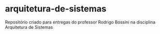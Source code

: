 # arquitetura-de-sistemas
Repositório criado para entregas do professor Rodrigo Bossini na disciplina Arquitetura de Sistemas
